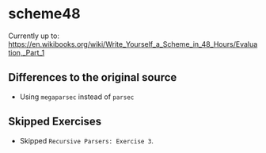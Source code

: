 # scheme48

Currently up to: https://en.wikibooks.org/wiki/Write_Yourself_a_Scheme_in_48_Hours/Evaluation,_Part_1

## Differences to the original source

- Using `megaparsec` instead of `parsec`

## Skipped Exercises

- Skipped `Recursive Parsers: Exercise 3`.